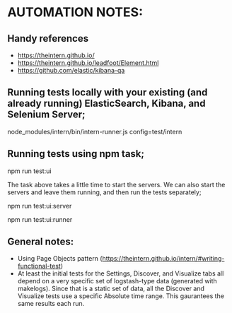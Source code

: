 # AUTOMATION NOTES:

## Handy references
* https://theintern.github.io/
* https://theintern.github.io/leadfoot/Element.html
* https://github.com/elastic/kibana-qa


## Running tests locally with your existing (and already running) ElasticSearch, Kibana, and Selenium Server;
node_modules/intern/bin/intern-runner.js config=test/intern

## Running tests using npm task;
npm run test:ui

The task above takes a little time to start the servers.  We can also start the servers and leave them running, and then run the tests separately;

npm run test:ui:server

npm run test:ui:runner

## General notes:
* Using Page Objects pattern (https://theintern.github.io/intern/#writing-functional-test)
* At least the initial tests for the Settings, Discover, and Visualize tabs all depend on a very specific set of logstash-type data (generated with makelogs).  Since that is a static set of data, all the Discover and Visualize tests use a specific Absolute time range.  This gaurantees the same results each run.
